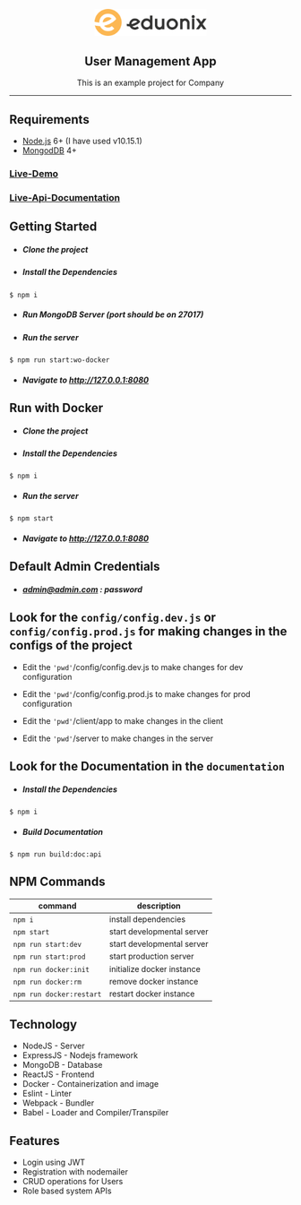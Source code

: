 <p align="center">

  <img alt="efba logo" src="./client/public/assets/img/eduonix-logo-dark.png" width="200px" />

</p>
<h2 align="center">User Management App</h2>

<p align="center">
  This is an example project for Company
</p>
<hr>

## Requirements

- [Node.js](https://nodejs.org/en/) 6+ (I have used v10.15.1)
- [MongodDB](https://www.mongodb.com/download-center/community) 4+

### [Live-Demo](https://social-network-app.displaycontent.biz)

### [Live-Api-Documentation](https://social-network-app.displaycontent.biz/api/documentation)

## Getting Started
- ##### Clone the project
- ##### Install the Dependencies
```
$ npm i
```
- ##### Run MongoDB Server (port should be on 27017)
- ##### Run the server
```
$ npm run start:wo-docker
```
- ##### Navigate to http://127.0.0.1:8080

## Run with Docker
- ##### Clone the project
- ##### Install the Dependencies
```
$ npm i
```
- ##### Run the server
```
$ npm start
```
- ##### Navigate to http://127.0.0.1:8080

## Default Admin Credentials
- ##### admin@admin.com : password

## Look for the `config/config.dev.js` or `config/config.prod.js` for making changes in the configs of the project
- Edit the `'pwd'`/config/config.dev.js to make changes for dev configuration

- Edit the `'pwd'`/config/config.prod.js to make changes for prod configuration

- Edit the `'pwd'`/client/app to make changes in the client

- Edit the `'pwd'`/server to make changes in the server

## Look for the Documentation in the `documentation`
- ##### Install the Dependencies
```
$ npm i
```
- ##### Build Documentation
```
$ npm run build:doc:api
```

## NPM Commands

| command                             | description                        |
|-------------------------------------|------------------------------------|
| `npm i`                             | install dependencies               |
| `npm start`                         | start developmental server         |
| `npm run start:dev`                 | start developmental server         |
| `npm run start:prod`                | start production server            |
| `npm run docker:init`               | initialize docker instance         |
| `npm run docker:rm`                 | remove docker instance             |
| `npm run docker:restart`            | restart docker instance            |

## Technology
- NodeJS - Server
- ExpressJS - Nodejs framework
- MongoDB - Database
- ReactJS - Frontend
- Docker - Containerization and image
- Eslint - Linter
- Webpack - Bundler
- Babel - Loader and Compiler/Transpiler

## Features
- Login using JWT
- Registration with nodemailer
- CRUD operations for Users
- Role based system APIs

